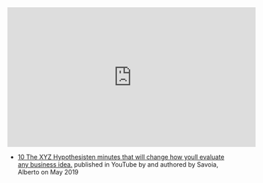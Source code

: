 <iframe width="560" height="315" src="https://www.youtube.com/embed/4sZMHAMN0DQ" title="YouTube video player" frameborder="0" allow="accelerometer; autoplay; clipboard-write; encrypted-media; gyroscope; picture-in-picture; web-share" allowfullscreen></iframe>

- [10 The XYZ Hypothesisten minutes that will change how youll evaluate any business idea.](https://www.youtube.com/watch?v=4sZMHAMN0DQ) published in YouTube by  and authored by Savoia, Alberto on May 2019


